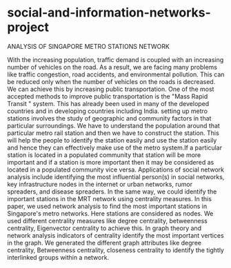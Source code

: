 # social-and-information-networks-project

ANALYSIS OF SINGAPORE METRO STATIONS NETWORK

With the increasing population, traffic demand is coupled with an increasing number of vehicles on the road. As a result, we are facing many problems like traffic congestion, road accidents, and environmental pollution. This can be reduced only when the number of vehicles on the roads is decreased. We can achieve this by increasing public transportation. One of the most accepted methods to improve public transportation is the "Mass Rapid Transit " system. This has already been used in many of the developed countries and in developing countries including India. 
setting up metro stations involves the study of geographic and community factors in that particular surroundings. We have to understand the population around that particular metro rail station and then we have to construct the station. This will help 
the people to identify the station easily and use the station easily and hence they can 
effectively make use of the metro system.If a particular station is located in a populated community that station will be more important and if a station is more important then it may be considered as located in a populated community vice versa. Applications of social network analysis include
identifying the most influential person(s) in social networks, key infrastructure nodes in the internet or urban networks, rumor spreaders, and disease spreaders. In the same way, we could identify the important stations in the MRT network using centrality measures. In this paper, we used network analysis to find the most important stations in Singapore's metro networks. Here stations are considered as nodes. We 
used different centrality measures like degree centrality, betweenness centrality, 
Eigenvector centrality to achieve this. In graph theory and network analysis indicators of centrality identify the most important vertices in the graph. We generated the different graph attributes like degree centrality, Betweenness centrality, 
closeness centrality to identify the tightly interlinked groups within a network.
